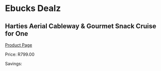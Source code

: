 
# Ebucks Dealz
## Harties Aerial Cableway & Gourmet Snack Cruise for One
[Product Page](https://www.ebucks.com/web/shop/productSelected.do?prodId=113481356&catId=227677169)

Price: R799.00

Savings: 


	